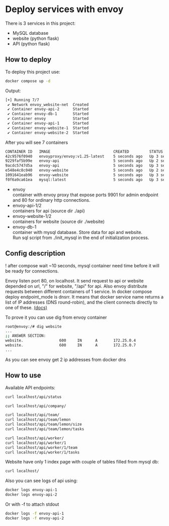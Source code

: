 # Deploy services with envoy

There is 3 services in this project:
- MySQL database
- website (python flask)
- API (python flask)

## How to deploy

To deploy this project use: 
```bash
docker compose up -d
```

Output:
```bash
[+] Running 7/7
 ✔ Network envoy_website-net  Created                                                                                  0.1s
 ✔ Container envoy-api-2      Started                                                                                  1.5s
 ✔ Container envoy-db-1       Started                                                                                  1.1s
 ✔ Container envoy            Started                                                                                  0.9s
 ✔ Container envoy-api-1      Started                                                                                  0.9s
 ✔ Container envoy-website-1  Started                                                                                  1.2s
 ✔ Container envoy-website-2  Started                                                                                  1.9s
```

After you will see 7 containers
```bash
CONTAINER ID   IMAGE                            CREATED         STATUS         PORTS                NAMES
42c9576f0940   envoyproxy/envoy:v1.25-latest    5 seconds ago   Up 3 seconds   80/tcp, 9901/tcp     envoy
9229faf5b99e   envoy-api                        5 seconds ago   Up 2 second                         envoy-api-1
9acdc5747d5a   envoy-api                        5 seconds ago   Up 3 seconds                        envoy-api-2
e548e4c8c040   envoy-website                    5 seconds ago   Up 2 seconds                        envoy-website-1
1091641eab96   envoy-website                    5 seconds ago   Up 3 seconds                        envoy-website-2
f0f6a9ca61ea   mysql:latest                     5 seconds ago   Up 3 seconds   3306/tcp             envoy-db-1
```

- envoy  
    container with envoy proxy that expose ports 9901 for admin endpoint and 80 for ordinary http connections.  
- envoy-api-1/2  
    containers for api (source dir ./api)
- envoy-website-1/2  
    containers for website (source dir ./website)
- envoy-db-1  
    container with mysql database. Store data for api and website.  
    Run sql script from ./init_mysql in the end of initialization process.

## Config description

! after compose wait ~10 seconds, mysql container need time before it will be ready for connections.  

Envoy listen port 80, on localhost. It send request to api or website depended on url, "/" for website, "/api" for api. Also envoy distribute requests between different containers of 1 service. In docker compose deploy endpoint_mode is dnsrr. It means that docker service name returns a list of IP addresses (DNS round-robin), and the client connects directly to one of these. [(docs)](https://docs.docker.com/compose/compose-file/deploy/#endpoint_mode)

To prove it you can use dig from envoy container
```bash
root@envoy:/# dig website
...
;; ANSWER SECTION:
website.                600     IN      A       172.25.0.4
website.                600     IN      A       172.25.0.7
...
```
As you can see envoy get 2 ip addresses from docker dns 

## How to use
Available API endpoints:
```bash
curl localhost/api/status

curl localhost/api/company/

curl localhost/api/team/
curl localhost/api/team/lemon
curl localhost/api/team/lemon/size
curl localhost/api/team/lemon/tasks

curl localhost/api/worker/
curl localhost/api/worker/1
curl localhost/api/worker/1/team
curl localhost/api/worker/1/tasks
``` 

Website have only 1 index page with couple of tables filled from mysql db:
```bash
curl localhost/
```

Also you can see logs of api using:
```bash
docker logs envoy-api-1
docker logs envoy-api-2
```

Or with -f to attach stdout
```bash
docker logs -f envoy-api-1
docker logs -f envoy-api-2
```